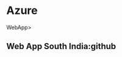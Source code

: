 # Azure<html>
<head>
<tittle>
WebApp>
</tittle>
</head>
<body>
<h2>
Web App South India:github</h2>
</body>
</html>
